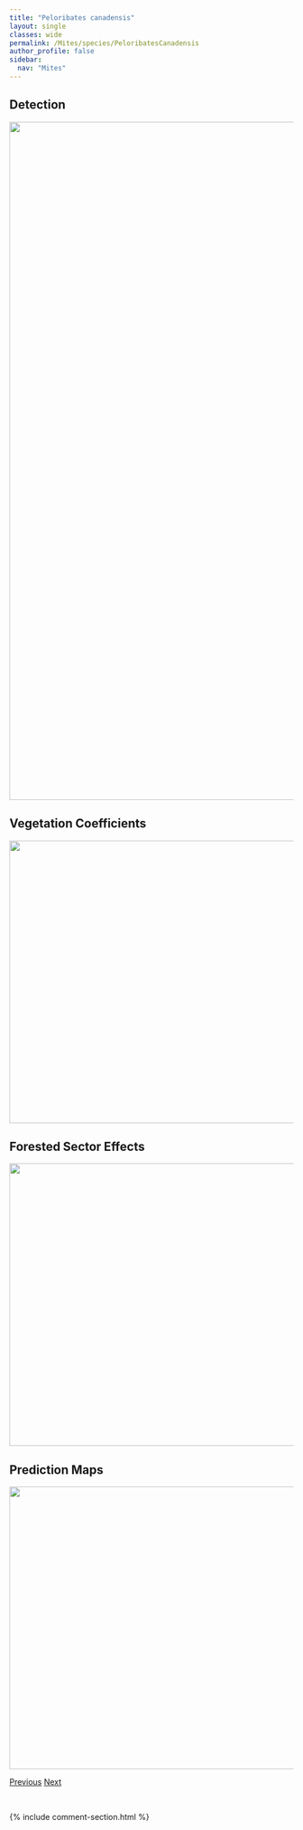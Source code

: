 ```yaml
---
title: "Peloribates canadensis"
layout: single
classes: wide
permalink: /Mites/species/PeloribatesCanadensis
author_profile: false
sidebar:
  nav: "Mites"
---
```


<h2>Detection</h2>

<a href="https://drive.google.com/uc?export=view&id=1hGBymbCyMNqXc25EVbY-NKK3xqsk0ezr">
<img src="https://drive.google.com/uc?export=view&id=1hGBymbCyMNqXc25EVbY-NKK3xqsk0ezr" height = "1200" width = "800">
</a>


<h2>Vegetation Coefficients</h2>

<a href="https://drive.google.com/uc?export=view&id=1ygOuEDEncSa-lnR3jMILuhlYRjpp5bVu">
<img src="https://drive.google.com/uc?export=view&id=1ygOuEDEncSa-lnR3jMILuhlYRjpp5bVu" height = "500" width = "1000">
</a>


<h2>Forested Sector Effects</h2>

<a href="https://drive.google.com/uc?export=view&id=1yihs3hemvpRySS4FnR5-OTBI026v0yvE">
<img src="https://drive.google.com/uc?export=view&id=1yihs3hemvpRySS4FnR5-OTBI026v0yvE" height = "500" width = "1000">
</a>


<h2>Prediction Maps</h2>

<a href="https://drive.google.com/uc?export=view&id=1k663FunrHgWzgoB24gvC5U_nUgtGeZTo">
<img src="https://drive.google.com/uc?export=view&id=1k663FunrHgWzgoB24gvC5U_nUgtGeZTo" height = "500" width = "1000">
</a>


<a href="/DevelopmentWebsite/Mites/species/PeloptulusSp1DEW" class="pagination--pager" title="Peloptulus sp. 1 DEW">Previous</a> <a href="/DevelopmentWebsite/Mites/species/PeloribatesPilosus" class="pagination--pager" title="Peloribates pilosus">Next</a>

<p>&nbsp;</p>

{% include comment-section.html %}
